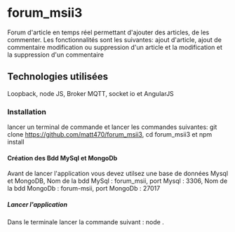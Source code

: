 # forum_msii3
Forum d'article en temps réel permettant d'ajouter des articles, de les commenter.
Les fonctionnalités sont les suivantes: ajout d'article, ajout de commentaire modification ou suppression d'un article et la modification et la suppression d'un commentaire

 ## Technologies utilisées
 Loopback, node JS, Broker MQTT, socket io et AngularJS
 
 ### Installation
 lancer un terminal de commande et lancer les commandes suivantes:
 git clone https://github.com/matt470/forum_msii3, cd forum_msii3 et npm install
 
 #### Création des Bdd MySql et MongoDb
 Avant de lancer l'application vous devez utilsez une base de données Mysql et MongoDB,
 Nom de la bdd MySql : forum_msii,
 port Mysql : 3306,
 Nom de la bdd MongoDb : forum-msii,
 port MongoDb : 27017
 
 ##### Lancer l'application 
 Dans le terminale lancer la commande suivant : node .
 
 
 
 
 
